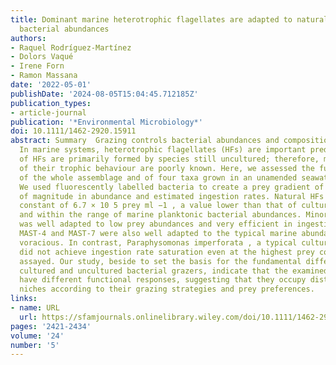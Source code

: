 ```yaml
---
title: Dominant marine heterotrophic flagellates are adapted to natural planktonic
  bacterial abundances
authors:
- Raquel Rodríguez‐Martínez
- Dolors Vaqué
- Irene Forn
- Ramon Massana
date: '2022-05-01'
publishDate: '2024-08-05T15:04:45.712185Z'
publication_types:
- article-journal
publication: '*Environmental Microbiology*'
doi: 10.1111/1462-2920.15911
abstract: Summary  Grazing controls bacterial abundances and composition in many ecosystems.
  In marine systems, heterotrophic flagellates (HFs) are important predators. Assemblages
  of HFs are primarily formed by species still uncultured; therefore, many aspects
  of their trophic behaviour are poorly known. Here, we assessed the functional response
  of the whole assemblage and of four taxa grown in an unamended seawater incubation.
  We used fluorescently labelled bacteria to create a prey gradient of two orders
  of magnitude in abundance and estimated ingestion rates. Natural HFs had a half‐saturation
  constant of 6.7 × 10 5 prey ml −1 , a value lower than that of cultured flagellates
  and within the range of marine planktonic bacterial abundances. Minorisa minuta
  was well adapted to low prey abundances and very efficient in ingesting bacteria.
  MAST‐4 and MAST‐7 were also well adapted to the typical marine abundances but less
  voracious. In contrast, Paraphysomonas imperforata , a typical cultured species,
  did not achieve ingestion rate saturation even at the highest prey concentration
  assayed. Our study, beside to set the basis for the fundamental differences between
  cultured and uncultured bacterial grazers, indicate that the examined predator taxa
  have different functional responses, suggesting that they occupy distinct ecological
  niches according to their grazing strategies and prey preferences.
links:
- name: URL
  url: https://sfamjournals.onlinelibrary.wiley.com/doi/10.1111/1462-2920.15911
pages: '2421-2434'
volume: '24'
number: '5'
---
```

